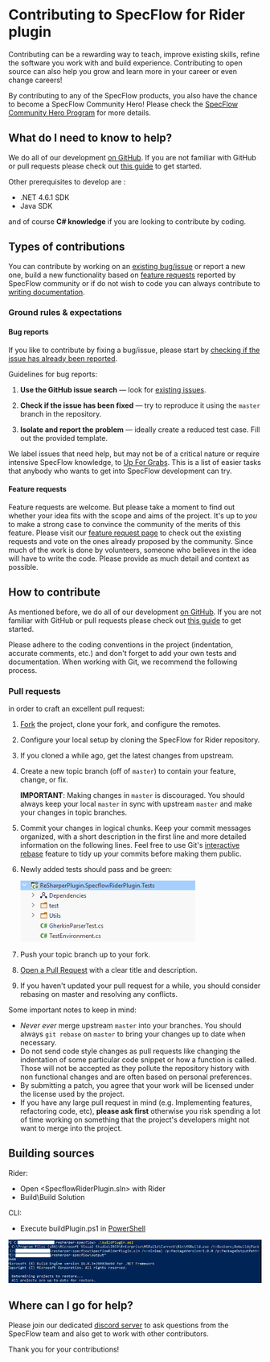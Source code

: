 # Contributing to SpecFlow for Rider plugin

Contributing can be a rewarding way to teach, improve existing skills, refine the software you work with and build experience. Contributing to open source can also help you grow and learn more in your career or even change careers!

By contributing to any of the SpecFlow products, you also have the chance to become a SpecFlow Community Hero! Please check the [SpecFlow Community Hero Program](https://specflow.org/community/community-hero-program/) for more details.

## What do I need to know to help?

We do all of our development [on GitHub](https://github.com/SpecFlowOSS/SpecFlow.Rider). If you are not familiar with GitHub or pull requests please check out [this guide](https://guides.github.com/activities/hello-world/) to get started.

Other prerequisites to develop are :

- .NET 4.6.1 SDK
- Java SDK

and of course **C# knowledge** if you are looking to contribute by coding.

## Types of contributions

You can contribute by working on an  [existing bug/issue](https://github.com/SpecFlowOSS/SpecFlow.Rider/search?type=Issues) or report a new one, build a new functionality based on [feature requests](https://support.specflow.org/hc/en-us/community/topics/360000519178-Feature-Requests) reported by SpecFlow community or if do not wish to code you can always contribute to [writing documentation](https://github.com/SpecFlowOSS/SpecFlow/blob/master/CONTRIBUTING.md#building-documentation).

### Ground rules & expectations

#### Bug reports

If you like to contribute by fixing a bug/issue, please start by [checking if the issue has already been reported](https://github.com/SpecFlowOSS/SpecFlow.Rider/search?type=Issues).

Guidelines for bug reports:

1. **Use the GitHub issue search** — look for [existing issues](https://github.com/SpecFlowOSS/SpecFlow.Rider/search?type=Issues).

2. **Check if the issue has been fixed** &mdash; try to reproduce it using the
   `master` branch in the repository.

3. **Isolate and report the problem** &mdash; ideally create a reduced test
   case. Fill out the provided template.

We label issues that need help, but may not be of a critical nature or require intensive SpecFlow knowledge, to [Up For Grabs](https://github.com/SpecFlowOSS/SpecFlow.Rider/labels/up-for-grabs). This is a list of easier tasks that anybody who wants to get into SpecFlow development can try.

#### Feature requests

Feature requests are welcome. But please take a moment to find out whether your idea fits with the scope and aims of the project. It's up to *you*
to make a strong case to convince the community of the merits of this feature. Please visit our [feature request page](https://support.specflow.org/hc/en-us/community/topics/360000519178-Feature-Requests) to check out the existing requests and vote on the ones already proposed by the community. Since much of the work is done by volunteers, someone who believes in the idea will have to write the code.  Please provide as much detail and context as possible.

## How to contribute

As mentioned before, we do all of our development [on GitHub](https://github.com/SpecFlowOSS/SpecFlow.Rider). If you are not familiar with GitHub or pull requests please check out [this guide](https://guides.github.com/activities/hello-world/) to get started.

Please adhere to the coding conventions in the project (indentation, accurate comments, etc.) and don't forget to add your own tests and documentation. When working with Git, we recommend the following process.

### Pull requests

in order to craft an excellent pull request:

1. [Fork](https://help.github.com/fork-a-repo/) the project, clone your fork, and configure the remotes.

2. Configure your local setup by cloning the SpecFlow for Rider repository.

3. If you cloned a while ago, get the latest changes from upstream.

4. Create a new topic branch (off of `master`) to contain your feature, change,
   or fix.  

   **IMPORTANT**: Making changes in `master` is discouraged. You should always  keep your local `master` in sync with upstream `master` and make your
   changes in topic branches.

5. Commit your changes in logical chunks. Keep your commit messages organized, with a short description in the first line and more detailed information on the following lines. Feel free to use Git's [interactive rebase](https://help.github.com/articles/interactive-rebase) feature to tidy up your commits before making them public.

6. Newly added tests should pass and be green:

   ![unittestsrider](https://raw.githubusercontent.com/SpecFlowOSS/SpecFlow/master/docs/_static/images/testsrider.png)

7. Push your topic branch up to your fork.

8. [Open a Pull Request](https://help.github.com/articles/using-pull-requests/) with a clear title and description.

9. If you haven't updated your pull request for a while, you should consider rebasing on master and resolving any conflicts.

Some important notes to keep in mind:

- _Never ever_ merge upstream `master` into your branches. You  should always `git rebase` on `master` to bring your changes up to date when  necessary.
- Do not send code style changes as pull requests like changing the indentation of some particular code snippet or how a function is called.
  Those will not be accepted as they pollute the repository history with non functional changes and are often based on personal preferences.
- By submitting a patch, you agree that your work will be licensed under the license used by the project.
- If you have any large pull request in mind (e.g. Implementing features, refactoring code, etc), **please ask first** otherwise you risk spending
  a lot of time working on something that the project's developers might not want to merge into the project.

## Building sources

Rider:  

- Open <SpecflowRiderPlugin.sln> with Rider
- Build\Build Solution

CLI:

- Execute buildPlugin.ps1 in [PowerShell](https://github.com/powershell/powershell)

![buildpluginps1](https://raw.githubusercontent.com/SpecFlowOSS/SpecFlow/master/docs/_static/images/clirider.png)

## Where can I go for help?

Please join our dedicated [discord server](https://go.specflow.org/join-contributing-on-discord) to ask questions from the SpecFlow team and also get to work with other contributors.

Thank you for your contributions!
